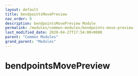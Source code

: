 ```yaml
---
layout: default
title: bendpointsMovePreview 
nav_order: 9
description: bendpointsMovePreview Module
permalink: /modules/common-modules/bendpoints-move-preview
last_modified_date: 2020-04-27T17:54:08+0000
parent: "Common Modules"
grand_parent: "Modules"
---
```


# bendpointsMovePreview